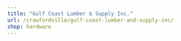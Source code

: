 ```yaml
---
title: "Gulf Coast Lumber & Supply Inc."
url: /crawfordville/gulf-coast-lumber-and-supply-inc/
shop: hardware
---
```


